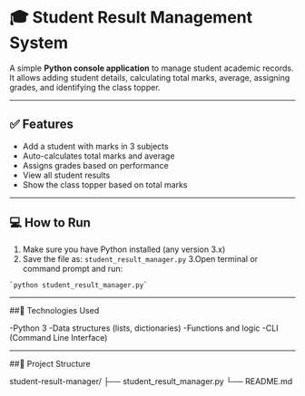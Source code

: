 # 🎓 Student Result Management System

A simple **Python console application** to manage student academic records.  
It allows adding student details, calculating total marks, average, assigning grades, and identifying the class topper.

---

## ✅ Features

- Add a student with marks in 3 subjects  
- Auto-calculates total marks and average  
- Assigns grades based on performance  
- View all student results  
- Show the class topper based on total marks

---

## 💻 How to Run

1. Make sure you have Python installed (any version 3.x)
2. Save the file as:
    `student_result_manager.py`
3.Open terminal or command prompt and run:

```bash
`python student_result_manager.py`
```
---

##🧠 Technologies Used

-Python 3
-Data structures (lists, dictionaries)
-Functions and logic
-CLI (Command Line Interface)

---

##📁 Project Structure

student-result-manager/
├── student_result_manager.py
└── README.md
